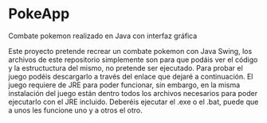 # PokeApp
Combate pokemon realizado en Java con interfaz gráfica

Este proyecto pretende recrear un combate pokemon con Java Swing, los archivos de este repositorio simplemente son para que podáis ver el código y la estructuctura del mismo, no pretende ser ejecutado. Para probar el juego podéis descargarlo a través del enlace que dejaré a continuación. El juego requiere de JRE para poder funcionar, sin embargo, en la misma instalación del juego están dentro todos los archivos necesarios para poder ejecutarlo con el JRE incluido. Deberéis ejecutar el .exe o el .bat, puede que a unos les funcione uno y a otros el otro.
